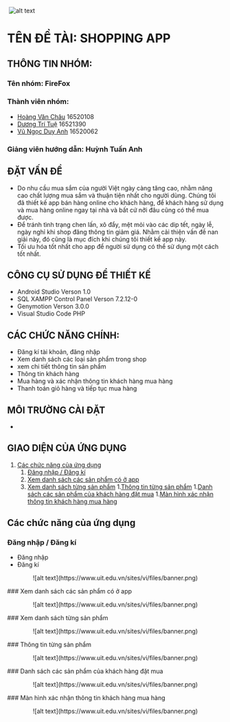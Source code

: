  ﻿ ![alt text](https://www.uit.edu.vn/sites/vi/files/banner.png)
   # TÊN ĐỀ TÀI: SHOPPING APP
## THÔNG TIN NHÓM:
   ### Tên nhóm: FireFox
   ### Thành viên nhóm:
   - [Hoàng Văn Châu](https://www.facebook.com/chau.ducgiang) 16520108
  - [Dương Trí Tuệ](https://www.facebook.com/duong.tritue.9) 16521390
  - [Vũ Ngọc Duy Anh](https://www.facebook.com/d.a2029)   16520062
   ### Giảng viên hướng dẫn: Huỳnh Tuấn Anh
## ĐẶT VẤN ĐỀ
 - Do nhu cầu mua sắm của người Việt ngày càng tăng cao, nhằm nâng cao chất lượng mua sắm và thuận tiện nhất cho người dùng. Chúng tôi đã thiết kế app bán hàng online cho khách hàng, để khách hàng sử dụng và mua hàng online ngay tại nhà và bất cứ nỡi đâu cũng có thể mua được.
 - Để tránh tình trạng chen lấn, xô đẩy, mệt mỏi vào các dip tết, ngày lễ, ngày nghỉ khi shop đăng thông tin giảm giá. Nhằm cải thiện vấn đề nan giải này, đó cũng là mục đích khi chúng tôi thiết kế app này.
 - Tối ưu hóa tốt nhất cho app để người sử dụng có thể sử dụng một cách tốt nhất.
## CÔNG CỤ SỬ DỤNG ĐỂ THIẾT KẾ
  - Android Studio Verson 1.0
  - SQL XAMPP Control Panel Verson 7.2.12-0
  - Genymotion Verson 3.0.0
  - Visual Studio Code PHP
 ## CÁC CHỨC NĂNG CHÍNH:
  - Đăng kí tài khoản, đăng nhập
  - Xem danh sách các loại sản phẩm trong shop 
  - xem chi tiết thông tin sản phẩm 
  - Thông tin khách hàng
  - Mua hàng và xác nhận thông tin khách hàng mua hàng
  - Thanh toán giỏ hàng và tiếp tục mua hàng
 ## MÔI TRƯỜNG CÀI ĐẶT
  - 
 
 ## GIAO DIỆN CỦA ỨNG DỤNG
 1. [Các chức năng của ứng dụng](#chức-năng)
    1. [Đăng nhập / Đăng kí](#đăng-nhập-/-đăng-kí)
    1. [Xem danh sách các sản phẩm có ở app](#Xem-danh-sách-các-sản-phẩm-có-trong-app)
    1. [Xem danh sách từng sản phẩm](#xem-danh-sách-từng-sản-phẩm)
    1.[Thông tin từng sản phẩm](#thông-tin-từng-sản-phẩm)
    1.[Danh sách các sản phẩm của khách hàng đặt mua](#Danh-sách-các-sản-phẩm-của-khách-hàng-đặt-mua)
    1.[Màn hình xác nhận thông tin khách hàng mua hàng](#Màn-hình-xác-nhận-thông-tin-khách-hàng-mua-hàng)
    
## Các chức năng của ứng dụng
### Đăng nhập / Đăng kí
 - Đăng nhập
 - Đăng kí
 <p align="center">
 ![alt text](https://www.uit.edu.vn/sites/vi/files/banner.png)
 </p>
### Xem danh sách các sản phẩm có ở app
 <p align="center">
 ![alt text](https://www.uit.edu.vn/sites/vi/files/banner.png)
 </p>
 ### Xem danh sách từng sản phẩm
  <p align="center">
 ![alt text](https://www.uit.edu.vn/sites/vi/files/banner.png)
 </p>
 ### Thông tin từng sản phẩm
  <p align="center">
 ![alt text](https://www.uit.edu.vn/sites/vi/files/banner.png)
 </p>
 ### Danh sách các sản phẩm của khách hàng đặt mua
  <p align="center">
 ![alt text](https://www.uit.edu.vn/sites/vi/files/banner.png)
 </p>
 ### Màn hình xác nhận thông tin khách hàng mua hàng
   <p align="center">
 ![alt text](https://www.uit.edu.vn/sites/vi/files/banner.png)
 </p>
 
 
 
 




